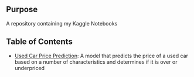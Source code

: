 ## Purpose

A repository containing my Kaggle Notebooks

## Table of Contents

- [Used Car Price Prediction](Used-Car-Price-Prediction): A model that predicts the price of a used car based on a number of characteristics and determines if it is over or underpriced
